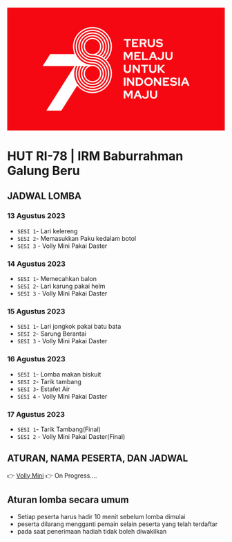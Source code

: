 ![Banner](/image.jpeg)

#  HUT RI-78 | IRM Baburrahman Galung Beru

## JADWAL LOMBA
### 13 Agustus 2023
- `SESI 1`- Lari kelereng
- `SESI 2`- Memasukkan Paku kedalam botol
- `SESI 3` - Volly Mini Pakai Daster

### 14 Agustus 2023
- `SESI 1`- Memecahkan balon
- `SESI 2`- Lari karung pakai helm
- `SESI 3` - Volly Mini Pakai Daster

### 15 Agustus 2023
- `SESI 1`- Lari jongkok pakai batu bata
- `SESI 2`- Sarung Berantai
- `SESI 3` - Volly Mini Pakai Daster

### 16 Agustus 2023
- `SESI 1`- Lomba makan biskuit
- `SESI 2`- Tarik tambang
- `SESI 3`- Estafet Air
- `SESI 4` - Volly Mini Pakai Daster

### 17 Agustus 2023
- `SESI 1`- Tarik Tambang(Final)
- `SESI 2` - Volly Mini Pakai Daster(Final)


## ATURAN, NAMA PESERTA, DAN JADWAL

👉 [Volly Mini](/volly-mini/readme.md)
👉 On Progress....



## Aturan lomba secara umum
- Setiap peserta harus hadir 10 menit sebelum lomba dimulai
- peserta dilarang mengganti pemain selain peserta yang telah terdaftar
- pada saat penerimaan hadiah tidak boleh diwakilkan
